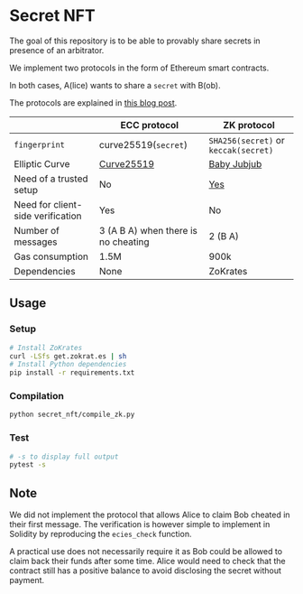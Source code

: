 # Secret NFT

The goal of this repository is to be able to provably share secrets in presence of an arbitrator.

We implement two protocols in the form of Ethereum smart contracts.

In both cases, A(lice) wants to share a `secret` with B(ob).


The protocols are explained in [this blog post](https://louisabraham.github.io/articles/secret-nft/).

|                                   | ECC protocol                                           | ZK protocol                                                  |
| --------------------------------- | ------------------------------------------------------ | ------------------------------------------------------------ |
| `fingerprint`                     | curve25519(`secret`)                                   | `SHA256(secret)` or `keccak(secret)`                         |
| Elliptic Curve                    | [Curve25519](https://en.wikipedia.org/wiki/Curve25519) | [Baby Jubjub](https://eips.ethereum.org/EIPS/eip-2494)       |
| Need of a trusted setup           | No                                                     | [Yes](https://zokrates.github.io/toolbox/trusted_setup.html) |
| Need for client-side verification | Yes                                                    | No                                                           |
| Number of messages                | 3 (A B A) when there is no cheating                    | 2 (B A)                                                      |
| Gas consumption                   | 1.5M                                                   | 900k                                                         |
| Dependencies                      | None                                                   | ZoKrates                                                     |

## Usage

### Setup

```sh
# Install ZoKrates
curl -LSfs get.zokrat.es | sh
# Install Python dependencies
pip install -r requirements.txt
```

### Compilation

```sh
python secret_nft/compile_zk.py
```

### Test

```sh
# -s to display full output
pytest -s
```

## Note

We did not implement the protocol that allows Alice to claim Bob cheated in their first message.
The verification is however simple to implement in Solidity by reproducing the `ecies_check` function.

A practical use does not necessarily require it as Bob could be allowed to claim back their funds after some time.
Alice would need to check that the contract still has a positive balance to avoid disclosing the secret without payment.

